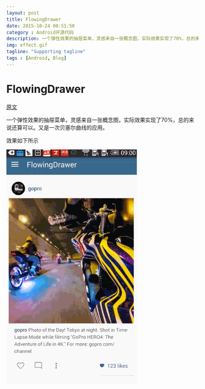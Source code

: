 ```yaml
---
layout: post
title: FlowingDrawer
date: 2015-10-24 00:51:50
category : Android开源代码
description: 一个弹性效果的抽屉菜单，灵感来自一张概念图，实际效果实现了70%，总的来说还算可以。又是一次贝塞尔曲线的应用。
img: effect.gif		
tagline: "Supporting tagline"
tags : [Android, Blog]
---
```



# FlowingDrawer

[原文](http://www.jcodecraeer.com/a/opensource/2015/1022/3608.html)

一个弹性效果的抽屉菜单，灵感来自一张概念图，实际效果实现了70%，总的来说还算可以。又是一次贝塞尔曲线的应用。

效果如下所示

![effect](/img/FlowingDrawer/effect.gif)